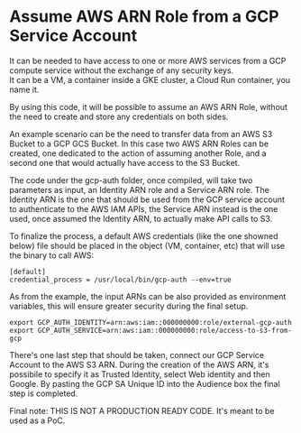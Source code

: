 # Assume AWS ARN Role from a GCP Service Account

It can be needed to have access to one or more AWS services from a GCP compute service without the exchange of any security keys.  
It can be a VM, a container inside a GKE cluster, a Cloud Run container, you name it.

By using this code, it will be possible to assume an AWS ARN Role, without the need to create and store any credentials on both sides.

An example scenario can be the need to transfer data from an AWS S3 Bucket to a GCP GCS Bucket. In this case two AWS ARN Roles can be created, one dedicated to the action of assuming another Role, and a second one that would actually have access to the S3 Bucket.

The code under the gcp-auth folder, once compiled, will take two parameters as input, an Identity ARN role and a Service ARN role. The Identity ARN is the one that should be used from the GCP service account to authenticate to the AWS IAM APIs, the Service ARN instead is the one used, once assumed the Identity ARN, to actually make API calls to S3.

To finalize the process, a default AWS credentials (like the one showned below) file should be placed in the object (VM, container, etc) that will use the binary to call AWS:

```
[default]
credential_process = /usr/local/bin/gcp-auth --env=true
```

As from the example, the input ARNs can be also provided as environment variables, this will ensure greater security during the final setup.


```
export GCP_AUTH_IDENTITY=arn:aws:iam::000000000:role/external-gcp-auth
export GCP_AUTH_SERVICE=arn:aws:iam::000000000:role/access-to-s3-from-gcp
```

There's one last step that should be taken, connect our GCP Service Account to the AWS S3 ARN. 
During the creation of the AWS ARN, it's possibile to specify it as Trusted Identity, select Web identity and then Google. By pasting the GCP SA Unique ID into the Audience box the final step is completed.

Final note: THIS IS NOT A PRODUCTION READY CODE. It's meant to be used as a PoC.